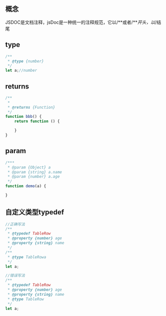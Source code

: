 ## 概念
JSDOC是文档注释，jsDoc是一种统一的注释规范，它以/**或者/***开头，以*/结尾
## type
```javascript
/**
 * @type {number}
 */
let a;//number
```
## returns
```javascript
/**
 * 
 * @returns {Function}
 */
function bbb() {
	return function () {

	}
}
```
## param
```javascript
/***
 * @param {Object} a
 * @param {string} a.name
 * @param {number} a.age
 */
function demo(a) {

}

```
## 自定义类型typedef
```javascript
//正确写法
/**
 * @typedef TableRow
 * @property {number} age
 * @property {string} name
 */
/**
 * @type TableRowa
 */
let a;

//错误写法
/**
 * @typedef TableRow
 * @property {number} age
 * @property {string} name
 * @type TableRow
 */
let a;
```